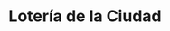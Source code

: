 ---
title: "Lotería de la Ciudad"
url: /ciudad-autonoma-de-buenos-aires/loteria-de-la-ciudad-marcelo-t-de-alvear-2/
shop: Lotterie
---